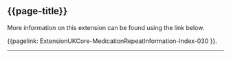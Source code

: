 ## {{page-title}}

More information on this extension can be found using the link below.

{{pagelink: ExtensionUKCore-MedicationRepeatInformation-Index-030 }}.

---